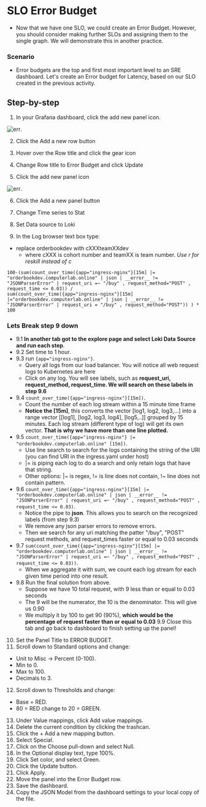 # SLO Error Budget

- Now that we have one SLO, we could create an Error Budget. However, you should consider making further SLOs and assigning them to the single graph. We will demonstrate this in another practice.

### Scenario
- Error budgets are the top and first most important level to an SRE dashboard. Let's create an Error budget for Latency, based on our SLO created in the previous activity.

## Step-by-step
1. In your Grafana dashboard, click the add new panel icon. 


![err](https://the-software-guild.s3.amazonaws.com/sre/2207/images/GrafanaAddNewPanelIcon.png). 

2. Click the Add a new row button


3. Hover over the Row title and click the gear icon


4. Change Row title to Error Budget and click Update


5. Click the add new panel icon

![err](https://the-software-guild.s3.amazonaws.com/sre/2207/images/GrafanaAddNewPanelIcon.png).

6. Click the Add a new panel button

7. Change Time series to Stat

8. Set Data source to Loki

9. In the Log browser text box type:
 - replace orderbookdev with cXXXteamXXdev
   - where cXXX is cohort number and teamXX is team number. *Use r for reskill instead of c*

```
100-(sum(count_over_time({app="ingress-nginx"}[15m] |= "orderbookdev.computerlab.online" | json | __error__ !=
"JSONParserError" | request_uri =~ "/buy" , request_method="POST" , request_time <= 0.03)) / 
sum(count_over_time({app="ingress-nginx"}[15m] |="orderbookdev.computerlab.online" | json | __error__ != "JSONParserError" | request_uri = "/buy" , request_method="POST")) ) * 100
```
 
 ### Lets Break step 9 down
  - 9.1 **In another tab got to the explore page and select Loki Data Source and run each step**. 
  - 9.2 Set time to 1 hour. 
  - 9.3 run `{app="ingress-nginx"}`. 
    - Query all logs from our load balancer. You will notice all web request logs to Kubernetes are here
    - Click on any log. You will see labels, such as **request_uri, request_method, request_time. We will search on these labels in step 9.6**
  - 9.4 `count_over_time({app="ingress-nginx"}[15m])`. 
    - Count the number of each log stream within a 15 minute time frame
    - **Notice the [15m]**, this converts the vector [log1, log2, log3,...] into a range vector [[log1], [log2, log3, log4], [log5,..]] grouped by 15 minutes. Each log stream (different type of log) will get its own vector. **That is why we have more than one line plotted.**
  - 9.5 `count_over_time({app="ingress-nginx"} |= "orderbookdev.computerlab.online" [15m])`. 
    - Use line search to search for the logs containing the string of the URI (you can find URI in the ingress.yaml under host)
    - |= is piping each log to do a search and only retain logs that have that string.
    - Other options: |~ is regex, != is line does not contain, !~ line does not contain pattern.
  - 9.6 `count_over_time({app="ingress-nginx"}[15m] |= "orderbookdev.computerlab.online" | json | __error__ !=
"JSONParserError" | request_uri =~ "/buy" , request_method="POST" , request_time <= 0.03)`. 
    - Notice the pipe to **json**. This allows you to search on the recognized labels (from step 9.3)
    - We remove any json parser errors to remove errors.
    - Then we search for any uri matching the patter "/buy", "POST" request methods, and request_times faster or equal to 0.03 seconds
  - 9.7 `sum(count_over_time({app="ingress-nginx"}[15m] |= "orderbookdev.computerlab.online" | json | __error__ !=
"JSONParserError" | request_uri =~ "/buy" , request_method="POST" , request_time <= 0.03))`. 
    - When we aggregate it with sum, we count each log stream for each given time period into one result.
  - 9.8 Run the final solution from above. 
    - Suppose we have 10 total request, with 9 less than or equal to 0.03 seconds
    - The 9 will be the numerator, the 10 is the denominator. This will give us 0.90
    - We multiply it by 100 to get 90 (90%), **which would be the percentage of request faster than or equal to 0.03**
  9.9 Close this tab and go back to dashboard to finish setting up the panel!  
  

10. Set the Panel Title to ERROR BUDGET. 
11. Scroll down to Standard options and change:  
  - Unit to Misc -> Percent (0-100). 
  - Min to 0. 
  - Max to 100. 
  - Decimals to 3. 
12. Scroll down to Thresholds and change:  
  - Base = RED. 
  - 80 = RED change to 20 = GREEN. 
13. Under Value mappings, click Add value mappings. 
14. Delete the current condition by clicking the trashcan. 
15. Click the + Add a new mapping button. 
16. Select Special. 
17. Click on the Choose pull-down and select Null. 
18. In the Optional display text, type 100%. 
19. Click Set color, and select Green. 
20. Click the Update button. 
21. Click Apply. 
22. Move the panel into the Error Budget row. 
23. Save the dashboard. 
24. Copy the JSON Model from the dashboard settings to your local copy of the file.  
